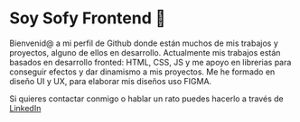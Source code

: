 # Soy Sofy Frontend 👋
Bienvenid@ a mi perfil de Github donde están muchos de mis trabajos y proyectos, alguno de ellos en desarrollo. 
Actualmente mis trabajos están basados en desarrollo fronted: HTML, CSS, JS y me apoyo en librerias para conseguir efectos y dar dinamismo a mis proyectos.
Me he formado en diseño UI y UX, para elaborar mis diseños uso FIGMA.

Si quieres contactar conmigo o hablar un rato puedes hacerlo a través de [LinkedIn](www.linkedin.com/in/sofia-acevedo)

<!--
**SofyFrontend/SofyFrontend** is a ✨ _special_ ✨ repository because its `README.md` (this file) appears on your GitHub profile.

Here are some ideas to get you started:

- 🔭 I’m currently working on ...
- 🌱 I’m currently learning ...
- 👯 I’m looking to collaborate on ...
- 🤔 I’m looking for help with ...
- 💬 Ask me about ...
- 📫 How to reach me: ...
- 😄 Pronouns: ...
- ⚡ Fun fact: ...
-->
